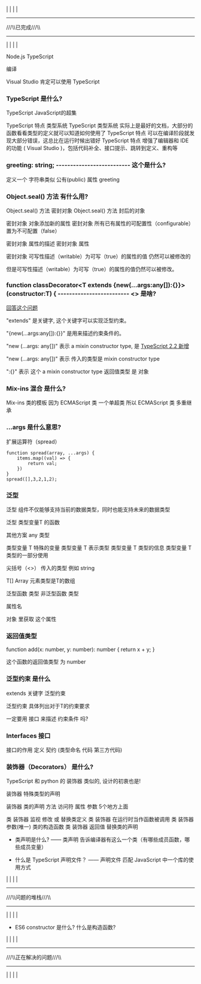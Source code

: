 

|
|
|
|
***
///\\\已完成///\\\
***
|
|
|
|

Node.js TypeScript 

编译

Visual Studio 肯定可以使用 TypeScript




### TypeScript 是什么?

TypeScript <!-- is --> JavaScript的超集

TypeScript 特点 <!-- is --> 类型系统
TypeScript 类型系统 <!-- is --> 实际上是最好的文档，大部分的函数看看类型的定义就可以知道如何使用了
TypeScript 特点 <!-- is --> 可以在编译阶段就发现大部分错误，这总比在运行时候出错好
TypeScript 特点 <!-- is --> 增强了编辑器和 IDE 的功能 ( Visual Studio )，包括代码补全、接口提示、跳转到定义、重构等




### greeting: string; -------------------------- 这个是什么?
定义一个 字符串类似 公有(public) 属性 greeting


### Object.seal() 方法 有什么用?


Object.seal() 方法 <!-- 是 --> 密封对象
Object.seal() 方法 <!-- 并返回 --> 封后的对象

密封对象 <!-- 会阻止 --> 对象添加新的属性
密封对象 <!-- 会将 --> 所有已有属性的可配置性（configurable）置为不可配置（false）

密封对象 <!-- 不可修改 --> 属性的描述
密封对象 <!-- 不可删除 --> 属性

密封对象 可写性描述（writable）为可写（true）的属性的值 <!-- 是 --> 仍然可以被修改的


但是可写性描述（writable）为可写（true）的属性的值仍然可以被修改。


### function classDecorator<T extends {new(...args:any[]):{}}>(constructor:T) { ------------------------- <> 是啥?

[回答这个问题](https://segmentfault.com/q/1010000011906979)

"extends" 是关键字, 这个关键字可以实现泛型约束。

"{new(...args:any[]):{}}" 是用来描述约束条件的。

"new (...args: any[])" 表示 a mixin constructor type, 是 [TypeScript 2.2 新增](https://www.typescriptlang.org/docs/handbook/release-notes/typescript-2-2.html)

"new (...args: any[])" 表示 传入的类型是 mixin constructor type

":{}" 表示 这个 a mixin constructor type 返回值类型 是 对象



### Mix-ins 混合 是什么?

Mix-ins <!-- 是 --> 类的模板
因为 ECMAScript 类 <!-- 只能有 -->  一个单超类
所以 ECMAScript 类 <!-- 不能 -->  多重继承

### ...args 是什么意思?

扩展运算符（spread）

	function spread(array, ...args) {
		items.map((val) => {
			return val;
		})
	}
	spread([],3,2,1,2);


### 泛型

泛型 <!-- 目的是为了 --> 组件不仅能够支持当前的数据类型，同时也能支持未来的数据类型

泛型 <!-- 可以看做 --> 类型变量T 的函数

其他方案 <!-- is --> any 类型

类型变量 T <!-- 是 --> 特殊的变量
类型变量 T <!-- 只用于 --> 表示类型
类型变量 T <!-- 可以跟踪 --> 类型的信息
类型变量 T <!-- 也可以 --> 类型的一部分使用

尖括号（<>） <!-- 可以用来明确 --> 传入的类型 例如 string

T[] <!-- is --> Array<T> <!-- is --> 元素类型是T的数组


泛型函数 类型 <!-- 区别 --> 非泛型函数 类型





属性名

对象 里获取 这个属性



### 返回值类型
function add(x: number, y: number): number { return x + y; }
<!-- 是 -->
这个函数的返回值类型 为 number


### 泛型约束 是什么

extends 关键字 <!-- 可以实现 --> 泛型约束

泛型约束 <!-- 目的是 --> 具体列出对于T的约束要求


一定要用 接口 来描述 约束条件 吗?



### Interfaces 接口

接口的作用 <!-- 是 --> 定义 契约 (类型命名 代码 第三方代码)


### 装饰器（Decorators） 是什么?

TypeScript 和 python 的 装饰器 <!-- 是 --> 类似的, 设计的初衷也是!

装饰器 <!-- 是 --> 特殊类型的声明

装饰器 <!-- 能够应用(附加)到 --> 类的声明 方法  访问符 属性 参数 5个地方上面


类 装饰器 <!-- 作用 --> 监视 修改 或 替换类定义
类 装饰器 <!-- 是 --> 在运行时当作函数被调用
类 装饰器 参数(唯一) <!-- 是 --> 类的构造函数
类 装饰器 返回值 <!-- 可以 --> 替换类的声明


* 类声明是什么?
—— 类声明 <!-- 是 --> 告诉编译器有这么一个类（有哪些成员函数，哪些成员变量）

* 什么是 TypeScript 声明文件？
—— 声明文件 <!-- 是 --> 匹配 JavaScript 中一个库的使用方式




|
|
|
|
***
///\\\问题的堆栈///\\\
***
|
|
|
|









* ES6 constructor 是什么? 什么是构造函数? 




|
|
|
|
***
///\\\正在解决的问题///\\\
***
|
|
|
|






































